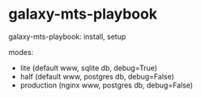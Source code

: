 # galaxy-mts-playbook

galaxy-mts-playbook: install, setup

modes:
- lite (default www, sqlite db, debug=True)
- half (default www, postgres db, debug=False)
- production (nginx www, postgres db, debug=False) 
